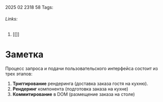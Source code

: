 2025 02 2318 58
Tags: 
###### Links: 
1) [[]]
# Заметка
Процесс запроса и подачи пользовательского интерфейса состоит из трех этапов:

1. **Триггирование** рендеринга (доставка заказа гостя на кухню).
2. **Рендеринг** компонента (подготовка заказа на кухне)
3. **Коммитирование** в DOM (размещение заказа на столе)
